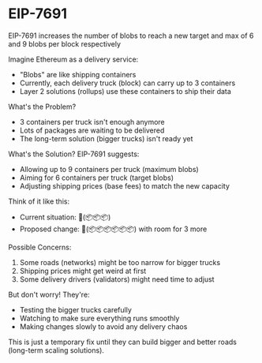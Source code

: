 # EIP-7691
EIP-7691 increases the number of blobs to reach a new target and max of 6 and 9 blobs per block respectively

Imagine Ethereum as a delivery service:
- "Blobs" are like shipping containers
- Currently, each delivery truck (block) can carry up to 3 containers
- Layer 2 solutions (rollups) use these containers to ship their data

What's the Problem?
- 3 containers per truck isn't enough anymore
- Lots of packages are waiting to be delivered
- The long-term solution (bigger trucks) isn't ready yet

What's the Solution?
EIP-7691 suggests:
- Allowing up to 9 containers per truck (maximum blobs)
- Aiming for 6 containers per truck (target blobs)
- Adjusting shipping prices (base fees) to match the new capacity

Think of it like this:
- Current situation: 🚛(📦📦📦)
- Proposed change: 🚛(📦📦📦📦📦📦) with room for 3 more

Possible Concerns:
1. Some roads (networks) might be too narrow for bigger trucks
2. Shipping prices might get weird at first
3. Some delivery drivers (validators) might need time to adjust

But don't worry! They're:
- Testing the bigger trucks carefully
- Watching to make sure everything runs smoothly
- Making changes slowly to avoid any delivery chaos

This is just a temporary fix until they can build bigger and better roads (long-term scaling solutions).
